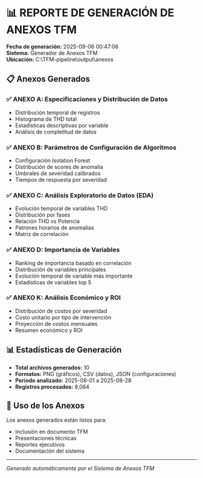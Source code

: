 # 📊 REPORTE DE GENERACIÓN DE ANEXOS TFM

**Fecha de generación:** 2025-09-06 00:47:06  
**Sistema:** Generador de Anexos TFM  
**Ubicación:** C:\TFM-pipeline\output\anexos  

## 📋 Anexos Generados

### ✅ ANEXO A: Especificaciones y Distribución de Datos
- Distribución temporal de registros
- Histograma de THD total
- Estadísticas descriptivas por variable
- Análisis de completitud de datos

### ✅ ANEXO B: Parámetros de Configuración de Algoritmos
- Configuración Isolation Forest
- Distribución de scores de anomalía
- Umbrales de severidad calibrados
- Tiempos de respuesta por severidad

### ✅ ANEXO C: Análisis Exploratorio de Datos (EDA)
- Evolución temporal de variables THD
- Distribución por fases
- Relación THD vs Potencia
- Patrones horarios de anomalías
- Matriz de correlación

### ✅ ANEXO D: Importancia de Variables
- Ranking de importancia basado en correlación
- Distribución de variables principales
- Evolución temporal de variable más importante
- Estadísticas de variables top 5

### ✅ ANEXO K: Análisis Económico y ROI
- Distribución de costos por severidad
- Costo unitario por tipo de intervención
- Proyección de costos mensuales
- Resumen económico y ROI

## 📊 Estadísticas de Generación

- **Total archivos generados:** 10
- **Formatos:** PNG (gráficos), CSV (datos), JSON (configuraciones)
- **Período analizado:** 2025-08-01 a 2025-08-28
- **Registros procesados:** 8,064

## 🎯 Uso de los Anexos

Los anexos generados están listos para:
- Inclusión en documento TFM
- Presentaciones técnicas
- Reportes ejecutivos
- Documentación del sistema

---
*Generado automáticamente por el Sistema de Anexos TFM*
